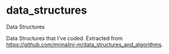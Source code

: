 # data_structures

Data Structures

Data Structures that I've coded. Extracted from https://github.com/mrinalini-m/data_structures_and_algorithms.
